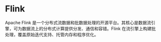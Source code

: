 # Flink

Apache Flink 是一个分布式流数据和批数据处理的开源平台。其核心是数据流引擎，可为数据流上的分布式计算提供分发、通信和容错。Flink 在流引擎上构建批处理，覆盖原始迭代支持、托管内存和程序优化。
